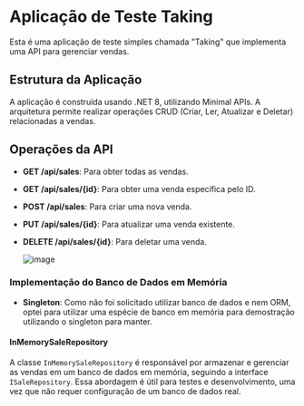 # Aplicação de Teste Taking

Esta é uma aplicação de teste simples chamada "Taking" que implementa uma API para gerenciar vendas.

## Estrutura da Aplicação

A aplicação é construída usando .NET 8, utilizando Minimal APIs. A arquitetura permite realizar operações CRUD (Criar, Ler, Atualizar e Deletar) relacionadas a vendas.

## Operações da API

- **GET /api/sales**: Para obter todas as vendas.
- **GET /api/sales/{id}**: Para obter uma venda específica pelo ID.
- **POST /api/sales**: Para criar uma nova venda.
- **PUT /api/sales/{id}**: Para atualizar uma venda existente.
- **DELETE /api/sales/{id}**: Para deletar uma venda.

  ![image](https://github.com/user-attachments/assets/713783a9-fbde-473f-b32b-8d2910d744c9)


### Implementação do Banco de Dados em Memória
- **Singleton**: Como não foi solicitado utilizar banco de dados e nem ORM, optei para utilizar uma espécie de banco em memória para demostração utilizando o singleton para manter.
#### InMemorySaleRepository

A classe `InMemorySaleRepository` é responsável por armazenar e gerenciar as vendas em um banco de dados em memória, seguindo a interface `ISaleRepository`. Essa abordagem é útil para testes e desenvolvimento, uma vez que não requer configuração de um banco de dados real.
